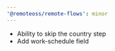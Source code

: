 ```yaml
---
'@remoteoss/remote-flows': minor
---
```


- Ability to skip the country step
- Add work-schedule field
